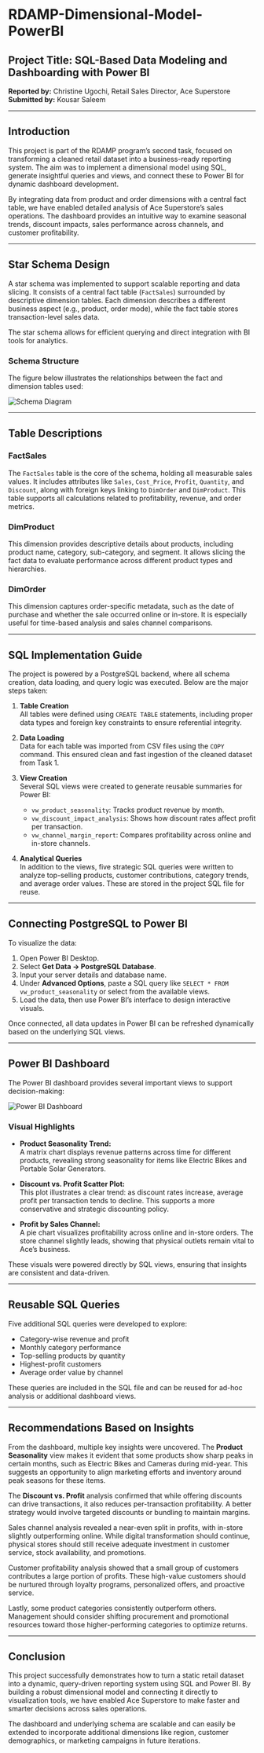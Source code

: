 # RDAMP-Dimensional-Model-PowerBI

## Project Title: SQL-Based Data Modeling and Dashboarding with Power BI

**Reported by:** Christine Ugochi, Retail Sales Director, Ace Superstore  
**Submitted by:** Kousar Saleem  


---

## Introduction

This project is part of the RDAMP program’s second task, focused on transforming a cleaned retail dataset into a business-ready reporting system. The aim was to implement a dimensional model using SQL, generate insightful queries and views, and connect these to Power BI for dynamic dashboard development. 

By integrating data from product and order dimensions with a central fact table, we have enabled detailed analysis of Ace Superstore’s sales operations. The dashboard provides an intuitive way to examine seasonal trends, discount impacts, sales performance across channels, and customer profitability.

---

## Star Schema Design

A star schema was implemented to support scalable reporting and data slicing. It consists of a central fact table (`FactSales`) surrounded by descriptive dimension tables. Each dimension describes a different business aspect (e.g., product, order mode), while the fact table stores transaction-level sales data.

The star schema allows for efficient querying and direct integration with BI tools for analytics.

### Schema Structure

The figure below illustrates the relationships between the fact and dimension tables used:

![Schema Diagram](powerbi/screenshots/Kousar_Saleem_schema_diagram.png)

---

## Table Descriptions

### FactSales

The `FactSales` table is the core of the schema, holding all measurable sales values. It includes attributes like `Sales`, `Cost_Price`, `Profit`, `Quantity`, and `Discount`, along with foreign keys linking to `DimOrder` and `DimProduct`. This table supports all calculations related to profitability, revenue, and order metrics.

### DimProduct

This dimension provides descriptive details about products, including product name, category, sub-category, and segment. It allows slicing the fact data to evaluate performance across different product types and hierarchies.

### DimOrder

This dimension captures order-specific metadata, such as the date of purchase and whether the sale occurred online or in-store. It is especially useful for time-based analysis and sales channel comparisons.

---

## SQL Implementation Guide

The project is powered by a PostgreSQL backend, where all schema creation, data loading, and query logic was executed. Below are the major steps taken:

1. **Table Creation**  
   All tables were defined using `CREATE TABLE` statements, including proper data types and foreign key constraints to ensure referential integrity.

2. **Data Loading**  
   Data for each table was imported from CSV files using the `COPY` command. This ensured clean and fast ingestion of the cleaned dataset from Task 1.

3. **View Creation**  
   Several SQL views were created to generate reusable summaries for Power BI:
   - `vw_product_seasonality`: Tracks product revenue by month.
   - `vw_discount_impact_analysis`: Shows how discount rates affect profit per transaction.
   - `vw_channel_margin_report`: Compares profitability across online and in-store channels.

4. **Analytical Queries**  
   In addition to the views, five strategic SQL queries were written to analyze top-selling products, customer contributions, category trends, and average order values. These are stored in the project SQL file for reuse.

---

## Connecting PostgreSQL to Power BI

To visualize the data:

1. Open Power BI Desktop.
2. Select **Get Data → PostgreSQL Database**.
3. Input your server details and database name.
4. Under **Advanced Options**, paste a SQL query like `SELECT * FROM vw_product_seasonality` or select from the available views.
5. Load the data, then use Power BI’s interface to design interactive visuals.

Once connected, all data updates in Power BI can be refreshed dynamically based on the underlying SQL views.

---

## Power BI Dashboard

The Power BI dashboard provides several important views to support decision-making:

![Power BI Dashboard](powerbi/screenshots/Aqsa_Shabbir_Dashboard.png)

### Visual Highlights

- **Product Seasonality Trend:**  
  A matrix chart displays revenue patterns across time for different products, revealing strong seasonality for items like Electric Bikes and Portable Solar Generators.

- **Discount vs. Profit Scatter Plot:**  
  This plot illustrates a clear trend: as discount rates increase, average profit per transaction tends to decline. This supports a more conservative and strategic discounting policy.

- **Profit by Sales Channel:**  
  A pie chart visualizes profitability across online and in-store orders. The store channel slightly leads, showing that physical outlets remain vital to Ace’s business.

These visuals were powered directly by SQL views, ensuring that insights are consistent and data-driven.

---

## Reusable SQL Queries

Five additional SQL queries were developed to explore:
- Category-wise revenue and profit
- Monthly category performance
- Top-selling products by quantity
- Highest-profit customers
- Average order value by channel

These queries are included in the SQL file and can be reused for ad-hoc analysis or additional dashboard views.

---

## Recommendations Based on Insights

From the dashboard, multiple key insights were uncovered. The **Product Seasonality** view makes it evident that some products show sharp peaks in certain months, such as Electric Bikes and Cameras during mid-year. This suggests an opportunity to align marketing efforts and inventory around peak seasons for these items.

The **Discount vs. Profit** analysis confirmed that while offering discounts can drive transactions, it also reduces per-transaction profitability. A better strategy would involve targeted discounts or bundling to maintain margins.

Sales channel analysis revealed a near-even split in profits, with in-store slightly outperforming online. While digital transformation should continue, physical stores should still receive adequate investment in customer service, stock availability, and promotions.

Customer profitability analysis showed that a small group of customers contributes a large portion of profits. These high-value customers should be nurtured through loyalty programs, personalized offers, and proactive service.

Lastly, some product categories consistently outperform others. Management should consider shifting procurement and promotional resources toward those higher-performing categories to optimize returns.

---

## Conclusion

This project successfully demonstrates how to turn a static retail dataset into a dynamic, query-driven reporting system using SQL and Power BI. By building a robust dimensional model and connecting it directly to visualization tools, we have enabled Ace Superstore to make faster and smarter decisions across sales operations.

The dashboard and underlying schema are scalable and can easily be extended to incorporate additional dimensions like region, customer demographics, or marketing campaigns in future iterations.

